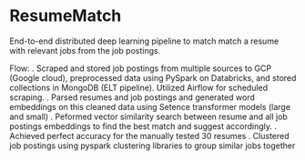 # ResumeMatch
End-to-end distributed deep learning pipeline to match match a resume with relevant jobs from the job postings.

Flow:
. Scraped and stored job postings from multiple sources to GCP (Google cloud), preprocessed data using PySpark on Databricks, and stored collections in MongoDB (ELT pipeline). Utilized Airflow for scheduled scraping.
. Parsed resumes and job postings and generated word embeddings on this cleaned data using Setence transformer models (large and small) 
. Peformed vector similarity search between resume and all job postings embeddings to find the best match and suggest accordingly.
. Achieved perfect accuracy for the manually tested 30 resumes
. Clustered job postings using pyspark clustering libraries to group similar jobs together
